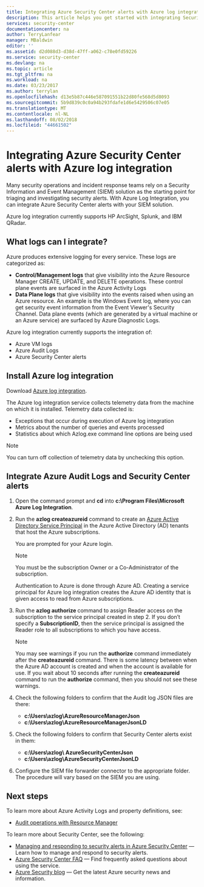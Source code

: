 ```yaml
---
title: Integrating Azure Security Center alerts with Azure log integration | Microsoft Docs
description: This article helps you get started with integrating Security Center alerts with Azure log integration.
services: security-center
documentationcenter: na
author: TerryLanfear
manager: MBaldwin
editor: ''
ms.assetid: d2d088d3-d38d-47ff-a062-c78e0fd59226
ms.service: security-center
ms.devlang: na
ms.topic: article
ms.tgt_pltfrm: na
ms.workload: na
ms.date: 03/23/2017
ms.author: terrylan
ms.openlocfilehash: d13e5b87c446e587091551b22d80fe568d5d8093
ms.sourcegitcommit: 5b9d839c0c0a94b293fdafe1d6e5429506c07e05
ms.translationtype: MT
ms.contentlocale: nl-NL
ms.lasthandoff: 08/02/2018
ms.locfileid: "44661502"
---
```

# <a name="integrating-azure-security-center-alerts-with-azure-log-integration"></a>Integrating Azure Security Center alerts with Azure log integration
Many security operations and incident response teams rely on a Security Information and Event Management (SIEM) solution as the starting point for triaging and investigating security alerts. With Azure Log Integration, you can integrate Azure Security Center alerts with your SIEM solution.

Azure log integration currently supports HP ArcSight, Splunk, and IBM QRadar.

## <a name="what-logs-can-i-integrate"></a>What logs can I integrate?
Azure produces extensive logging for every service. These logs are categorized as:

* **Control/Management logs** that give visibility into the Azure Resource Manager CREATE, UPDATE, and DELETE operations. These control plane events are surfaced in the Azure Activity Logs
* **Data Plane logs** that give visibility into the events raised when using an Azure resource. An example is the Windows Event log, where you can get security event information from the Event Viewer's Security Channel. Data plane events (which are generated by a virtual machine or an Azure service) are surfaced by Azure Diagnostic Logs.

Azure log integration currently supports the integration of:

* Azure VM logs
* Azure Audit Logs
* Azure Security Center alerts

## <a name="install-azure-log-integration"></a>Install Azure log integration
Download [Azure log integration](https://www.microsoft.com/download/details.aspx?id=53324).

The Azure log integration service collects telemetry data from the machine on which it is installed.  Telemetry data collected is:

* Exceptions that occur during execution of Azure log integration
* Metrics about the number of queries and events processed
* Statistics about which Azlog.exe command line options are being used

> [!NOTE]
> You can turn off collection of telemetry data by unchecking this option.
>
>

## <a name="integrate-azure-audit-logs-and-security-center-alerts"></a>Integrate Azure Audit Logs and Security Center alerts
1. Open the command prompt and **cd** into **c:\Program Files\Microsoft Azure Log Integration**.
2. Run the **azlog createazureid** command to create an [Azure Active Directory Service Principal](../active-directory/active-directory-application-objects.md) in the Azure Active Directory (AD) tenants that host the Azure subscriptions.

    You are prompted for your Azure login.

   > [!NOTE]
   > You must be the subscription Owner or a Co-Administrator of the subscription.
   >
   >

    Authentication to Azure is done through Azure AD.  Creating a service principal for Azure log integration creates the Azure AD identity that is given access to read from Azure subscriptions.
3. Run the **azlog authorize <SubscriptionID>** command to assign Reader access on the subscription to the service principal created in step 2. If you don’t specify a **SubscriptionID**, then the service principal is assigned the Reader role to all subscriptions to which you have access.

   > [!NOTE]
   > You may see warnings if you run the **authorize** command immediately after the **createazureid** command. There is some latency between when the Azure AD account is created and when the account is available for use. If you wait about 10 seconds after running the **createazureid** command to run the **authorize** command, then you should not see these warnings.
   >
   >
4. Check the following folders to confirm that the Audit log JSON files are there:

   * **c:\Users\azlog\AzureResourceManagerJson**
   * **c:\Users\azlog\AzureResourceManagerJsonLD**
5. Check the following folders to confirm that Security Center alerts exist in them:

   * **c:\Users\azlog\ AzureSecurityCenterJson**
   * **c:\Users\azlog\AzureSecurityCenterJsonLD**
6. Configure the SIEM file forwarder connector to the appropriate folder. The procedure will vary based on the SIEM you are using.

## <a name="next-steps"></a>Next steps
To learn more about Azure Activity Logs and property definitions, see:

* [Audit operations with Resource Manager](../azure-resource-manager/resource-group-audit.md)

To learn more about Security Center, see the following:

* [Managing and responding to security alerts in Azure Security Center](security-center-managing-and-responding-alerts.md) — Learn how to manage and respond to security alerts.
* [Azure Security Center FAQ](security-center-faq.md) — Find frequently asked questions about using the service.
* [Azure Security blog](http://blogs.msdn.com/b/azuresecurity/) — Get the latest Azure security news and information.
